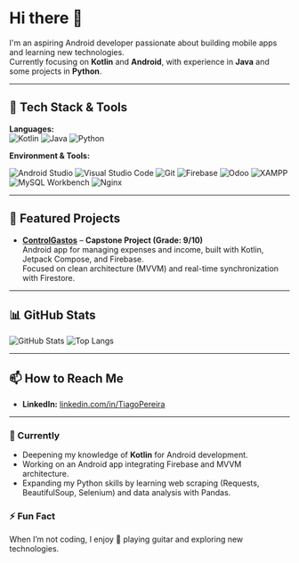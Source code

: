 # Hi there 👋

<!--🌱 I’m currently learning Kotlin for developing Android Apps

🔭 I’m currently working on an Android App

💬 Ask me about Java code and some stuffs about python-->

I'm an aspiring Android developer passionate about building mobile apps and learning new technologies.  
Currently focusing on **Kotlin** and **Android**, with experience in **Java** and some projects in **Python**.

---

## 🚀 Tech Stack & Tools
**Languages:**  
![Kotlin](https://img.shields.io/badge/Kotlin-0095D5?logo=kotlin&logoColor=white)
![Java](https://img.shields.io/badge/Java-007396?logo=java&logoColor=white)
![Python](https://img.shields.io/badge/Python-3776AB?logo=python&logoColor=white)

**Environment & Tools:**  
<!--Android Studio • Visual Studio Code • Git • Firebase • Odoo
XAMPP • MySQL Workbench • Nginx-->
![Android Studio](https://img.shields.io/badge/Android%20Studio-3DDC84?logo=android-studio&logoColor=white)
![Visual Studio Code](https://img.shields.io/badge/VS%20Code-007ACC?logo=visual-studio-code&logoColor=white)
![Git](https://img.shields.io/badge/Git-F05032?logo=git&logoColor=white)
![Firebase](https://img.shields.io/badge/Firebase-FFCA28?logo=firebase&logoColor=black)
![Odoo](https://img.shields.io/badge/Odoo-714B67?logo=odoo&logoColor=white)
![XAMPP](https://img.shields.io/badge/XAMPP-FB7A24?logo=xampp&logoColor=white)
![MySQL Workbench](https://img.shields.io/badge/MySQL_Workbench-4479A1?logo=mysql&logoColor=white)
![Nginx](https://img.shields.io/badge/Nginx-009639?logo=nginx&logoColor=white)

---

## 📱 Featured Projects
- **[ControlGastos](https://github.com/Agoit-Dev/app_gastos)** – **Capstone Project (Grade: 9/10)**  
  Android app for managing expenses and income, built with Kotlin, Jetpack Compose, and Firebase.  
  Focused on clean architecture (MVVM) and real-time synchronization with Firestore.

<!--- **[Odoo Training Module](https://github.com/YOUR_USERNAME/odoo-training)**  
  Custom module for training course management in Odoo 18.-->

---

## 📊 GitHub Stats
![GitHub Stats](https://github-readme-stats.vercel.app/api?username=YOUR_USERNAME&show_icons=true&theme=tokyonight)
![Top Langs](https://github-readme-stats.vercel.app/api/top-langs/?username=YOUR_USERNAME&layout=compact&theme=tokyonight)

---

## 📫 How to Reach Me
- **LinkedIn:** [linkedin.com/in/TiagoPereira](https://www.linkedin.com/in/tiago-pereira-de-jesus-0194261b4/)  

---

### 🌱 Currently
- Deepening my knowledge of **Kotlin** for Android development.  
- Working on an Android app integrating Firebase and MVVM architecture.
- Expanding my Python skills by learning web scraping (Requests, BeautifulSoup, Selenium) and data analysis with Pandas.

### ⚡ Fun Fact
When I’m not coding, I enjoy 🎸 playing guitar and exploring new technologies.
